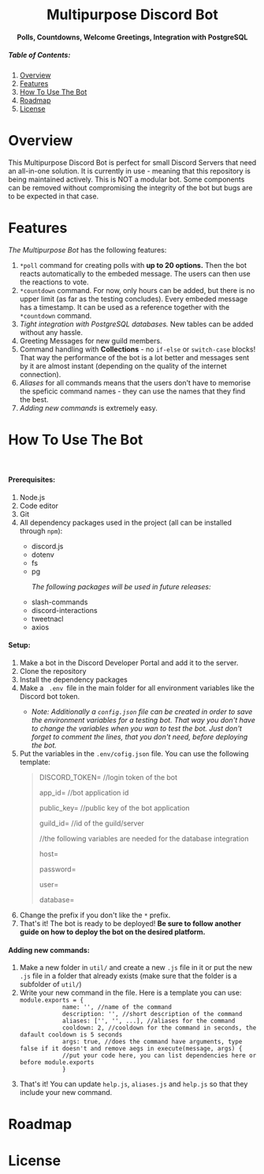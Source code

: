 <h1 align="center">
<br>
Multipurpose Discord Bot
<br>
</h1>
<h4 align="center">
Polls, Countdowns, Welcome Greetings, Integration with PostgreSQL
</h3>

<p>
<h5>Table of Contents:</h5>
<ol>
<li> <a href="#overview">Overview</a> </li>
<li> <a href="#features">Features</a> </li>
<li> <a href="#how-to-use-the-bot">How To Use The Bot</a> </li>
<li> <a href="#roadmap">Roadmap</a> </li>
<li> <a href="#license">License</a> </li>
</ol>
</p>

# Overview
This Multipurpose Discord Bot is perfect for small Discord Servers that need an all-in-one solution. It is currently in use - meaning that this repository is being maintained actively. This is NOT a modular bot. Some components can be removed without compromising the integrity of the bot but bugs are to be expected in that case.

# Features
<em>The Multipurpose Bot</em> has the following features:
<ol>
<li><code>*poll</code> command for creating polls with <strong>up to 20 options.</strong> Then the bot reacts automatically to the embeded message. The users can then use the reactions to vote.</li>
<li><code>*countdown</code> command. For now, only hours can be added, but there is no upper limit (as far as the testing concludes). Every embeded message has a timestamp. It can be used as a reference together with the <code>*countdown</code> command.</li>
<li><em>Tight integration with PostgreSQL databases.</em> New tables can be added without any hassle.</li>
<li>Greeting Messages for new guild members.</li>
<li>Command handling with <strong>Collections</strong> - no <code>if-else</code> or <code>switch-case</code> blocks! That way the performance of the bot is a lot better and messages sent by it are almost instant (depending on the quality of the internet connection).</li>
<li><em>Aliases</em> for all commands means that the users don't have to memorise the speficic command names - they can use the names that they find the best.</li>
<li><em>Adding new commands</em> is extremely easy.</li>
</ol>

# How To Use The Bot
<br>
<h4>Prerequisites:</h4>
<ol>
<li>Node.js</li>
<li>Code editor</li>
<li>Git</li>
<li>All dependency packages used in the project (all can be installed through <code>npm</code>):</li>
<ul>
<li>discord.js</li>
<li>dotenv</li>
<li>fs</li>
<li>pg</li>

<em>The following packages will be used in future releases:</em>

<li>slash-commands</li>
<li>discord-interactions</li>
<li>tweetnacl</li>
<li>axios</li>
</ul>
</ol>
<h4>Setup:</h4>
<ol>
<li>Make a bot in the Discord Developer Portal and add it to the server.</li>
<li>Clone the repository</li>
<li>Install the dependency packages </a></li>
<li>Make a <code> .env </code>file in the main folder for all environment variables like the Discord bot token. </li>
<ul>
<li><em>Note: Additionally a <code>config.json</code> file can be created in order to save the environment variables for a testing bot. That way you don't have to change the variables when you wan to test the bot. Just don't forget to comment the lines, that you don't need, before deploying the bot.</em></li>
</ul>
<li>Put the variables in the <code>.env/cofig.json</code> file. You can use the following template:</li>

>DISCORD_TOKEN= //login token of the bot
>
>app_id= //bot application id
>
>public_key= //public key of the bot application
>
>guild_id= //id of the guild/server
>
>//the following variables are needed for the database integration
>
>host=
>
>password=
>
>user=
>
>database=

<li>Change the prefix if you don't like the <code>*</code> prefix.</li>
<li>That's it! The bot is ready to be deployed! <strong>Be sure to follow another guide on how to deploy the bot on the desired platform.</strong></li>
</ol>
<h4>Adding new commands:</h4>
<ol>
<li>Make a new folder in <code>util/</code> and create a new <code>.js</code> file in it or put the new <code>.js</code> file in a folder that already exists (make sure that the folder is a subfolder of <code>util/</code>)</li>
<li>Write your new command in the file. Here is a template you can use:</li>
<html>
    <head>
        <code>module.exports = {
            name: '', //name of the command
            description: '', //short description of the command
            aliases: ['', '', ...], //aliases for the command
            cooldown: 2, //cooldown for the command in seconds, the dafault cooldown is 5 seconds
            args: true, //does the command have arguments, type false if it doesn't and remove aegs in execute(message, args) {
            //put your code here, you can list dependencies here or before module.exports
            }
        </code>
    </head>
</html>
<li>That's it! You can update <code>help.js</code>, <code>aliases.js</code> and <code>help.js</code> so that they include your new command.</li>
</ol>

# Roadmap

# License